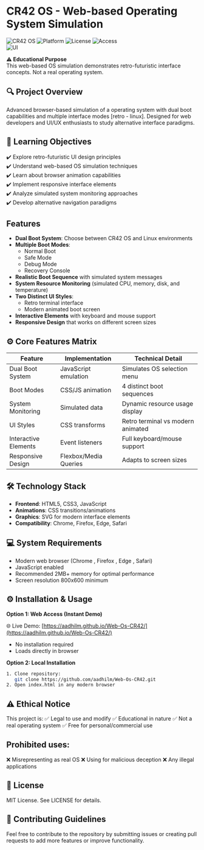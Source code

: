 # CR42 OS - Web-based Operating System Simulation

![CR42 OS](https://img.shields.io/badge/Version-0.42-blue)
![Platform](https://img.shields.io/badge/Platform-Web-brightgreen)
![License](https://img.shields.io/badge/License-MIT-yellow)
![Access](https://img.shields.io/badge/Access-Browser%20Based-9cf)  
![UI](https://img.shields.io/badge/UI-Retro%2FModern-ff69b4)  

**⚠️ Educational Purpose**  
This web-based OS simulation demonstrates retro-futuristic interface concepts. Not a real operating system.

## 🔍 Project Overview

Advanced browser-based simulation of a operating system with dual boot capabilities and multiple interface modes [retro - linux]. Designed for web developers and UI/UX enthusiasts to study alternative interface paradigms.

## 🎯 Learning Objectives
✔️ Explore retro-futuristic UI design principles  
✔️ Understand web-based OS simulation techniques  
✔️ Learn about browser animation capabilities  
✔️ Implement responsive interface elements  
✔️ Analyze simulated system monitoring approaches  
✔️ Develop alternative navigation paradigms  

## Features

- **Dual Boot System**: Choose between CR42 OS and Linux environments
- **Multiple Boot Modes**:
  - Normal Boot
  - Safe Mode
  - Debug Mode
  - Recovery Console
- **Realistic Boot Sequence** with simulated system messages
- **System Resource Monitoring** (simulated CPU, memory, disk, and temperature)
- **Two Distinct UI Styles**:
  - Retro terminal interface
  - Modern animated boot screen
- **Interactive Elements** with keyboard and mouse support
- **Responsive Design** that works on different screen sizes

## ⚙️ Core Features Matrix

| Feature | Implementation | Technical Detail |
|---------|----------------|------------------|
| Dual Boot System | JavaScript emulation | Simulates OS selection menu |
| Boot Modes | CSS/JS animation | 4 distinct boot sequences |
| System Monitoring | Simulated data | Dynamic resource usage display |
| UI Styles | CSS transforms | Retro terminal vs modern animated |
| Interactive Elements | Event listeners | Full keyboard/mouse support |
| Responsive Design | Flexbox/Media Queries | Adapts to screen sizes |

## 🛠️ Technology Stack
- **Frontend**: HTML5, CSS3, JavaScript
- **Animations**: CSS transitions/animations
- **Graphics**: SVG for modern interface elements
- **Compatibility**: Chrome, Firefox, Edge, Safari

## 💻 System Requirements
- Modern web browser (Chrome , Firefox , Edge , Safari)
- JavaScript enabled
- Recommended 2MB+ memory for optimal performance
- Screen resolution 800x600 minimum

## ⚙️ Installation & Usage

**Option 1: Web Access (Instant Demo)**

🌐 Live Demo: [https://aadhilm.github.io/Web-Os-CR42/](https://aadhilm.github.io/Web-Os-CR42/)  
- No installation required
- Loads directly in browser

**Option 2: Local Installation**
```bash
1. Clone repository:
   git clone https://github.com/aadhilm/Web-Os-CR42.git
2. Open index.html in any modern browser
```

## ⚠️ Ethical Notice
This project is:
✅ Legal to use and modify
✅ Educational in nature
✅ Not a real operating system
✅ Free for personal/commercial use

## Prohibited uses:
❌ Misrepresenting as real OS
❌ Using for malicious deception
❌ Any illegal applications


## 📜 License
MIT License. See LICENSE for details.


## 🤝 Contributing Guidelines
Feel free to contribute to the repository by submitting issues or creating pull requests to add more features or improve functionality.
